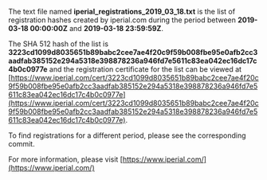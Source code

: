 The text file named **iperial_registrations_2019_03_18.txt** is the list of registration hashes created by iperial.com during the period between **2019-03-18 00:00:00Z** and **2019-03-18 23:59:59Z**.

The SHA 512 hash of the list is **3223cd1099d8035651b89babc2cee7ae4f20c9f59b008fbe95e0afb2cc3aadfab385152e294a5318e398878236a946fd7e5611c83ea042ec16dc17c4b0c0977e** and the registration certificate for the list can be viewed at [https://www.iperial.com/cert/3223cd1099d8035651b89babc2cee7ae4f20c9f59b008fbe95e0afb2cc3aadfab385152e294a5318e398878236a946fd7e5611c83ea042ec16dc17c4b0c0977e](https://www.iperial.com/cert/3223cd1099d8035651b89babc2cee7ae4f20c9f59b008fbe95e0afb2cc3aadfab385152e294a5318e398878236a946fd7e5611c83ea042ec16dc17c4b0c0977e).

To find registrations for a different period, please see the corresponding commit.

For more information, please visit [https://www.iperial.com/](https://www.iperial.com/)

